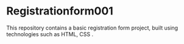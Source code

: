 # Registrationform001
This repository contains a basic registration form project, built using technologies such as HTML, CSS .

